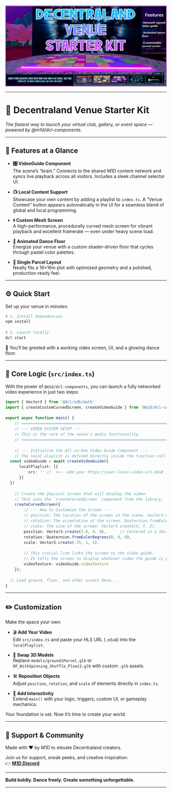 ![Venue Preview](images/scene-thumbnail.png)

---

# 🎉 Decentraland Venue Starter Kit  
_The fastest way to launch your virtual club, gallery, or event space — powered by @m1d/dcl-components._

---

## 🧩 Features at a Glance

- **🎛 VideoGuide Component**  
  The scene’s “brain.” Connects to the shared M1D content network and syncs live playback across all visitors. Includes a sleek channel selector UI.

- **📺 Local Content Support**  
  Showcase your own content by adding a playlist to `index.ts`. A “Venue Content” button appears automatically in the UI for a seamless blend of global and local programming.

- **🌀 Custom Mesh Screen**  
  A high-performance, procedurally curved mesh screen for vibrant playback and excellent framerate — even under heavy scene load.

- **🪩 Animated Dance Floor**  
  Energize your venue with a custom shader-driven floor that cycles through pastel color palettes.

- **📐 Single Parcel Layout**  
  Neatly fits a 16×16m plot with optimized geometry and a polished, production-ready feel.

---

## ⚙️ Quick Start

Set up your venue in minutes:

```bash
# 1. Install dependencies
npm install

# 2. Launch locally
dcl start
```

🚀 You’ll be greeted with a working video screen, UI, and a glowing dance floor.

---

## 🧠 Core Logic (`src/index.ts`)

With the power of `@m1d/dcl-components`, you can launch a fully networked video experience in just two steps:

```ts
import { Vector3 } from '@dcl/sdk/math'
import { createCustomCurvedScreen, createVideoGuide } from '@m1d/dcl-components'

export async function main() {
    // =============================================================================
    // --- VIDEO SYSTEM SETUP ---
    // This is the core of the venue's media functionality.
    // =============================================================================

    // --- Initialize the All-in-One Video Guide Component ---
    // The local playlist is defined directly inside the function call for conciseness.
  const videoGuide = await createVideoGuide({
      localPlaylist: [{
          src: '' //  <<---add your https://your-local-video-url.m3u8 inside ''
      }]
  })

    // Create the physical screen that will display the video.
    // This uses the `createCurvedScreen` component from the library.
    createCurvedScreen({
        // --- How to Customize the Screen ---
        // position: The location of the screen in the scene. Vector3.create(X, Y, Z).
        // rotation: The orientation of the screen. Quaternion.fromEulerDegrees(X, Y, Z).
        // scale: The size of the screen. Vector3.create(X, Y, Z).
        position: Vector3.create(3.9, 0, 0),      // Centered in a 16x16 parcel
        rotation: Quaternion.fromEulerDegrees(0, 0, 0),
        scale: Vector3.create(.75, 1, 1),

        // This crucial line links the screen to the video guide.
        // It tells the screen to display whatever video the guide is playing.
        videoTexture: videoGuide.videoTexture
    });

  // Load ground, floor, and other assets here...
}
```

---

## ✏️ Customization

Make the space your own:

- 🎬 **Add Your Video**  
  Edit `src/index.ts` and paste your HLS URL (`.m3u8`) into the `localPlaylist`.

- 🧱 **Swap 3D Models**  
  Replace `models/ground1Parcel.glb` or `DF_WithSpinning_Shuffle_Float2.glb` with custom `.glb` assets.

- 🛠 **Reposition Objects**  
  Adjust `position`, `rotation`, and `scale` of elements directly in `index.ts`.

- 🧠 **Add Interactivity**  
  Extend `main()` with your logic, triggers, custom UI, or gameplay mechanics.

Your foundation is set. Now it’s time to create your world.

---

## 🤝 Support & Community

Made with ❤️ by M1D to elevate Decentraland creators.

Join us for support, sneak peeks, and creative inspiration:  
👉 **[M1D Discord](https://discord.gg/FnVxT8cVd2)**

---

**Build boldly. Dance freely. Create something unforgettable.**

---

